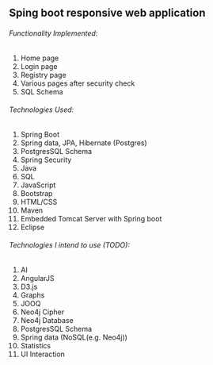 ## Sping boot responsive web application

###### Functionality Implemented:
<ol>
	<li>Home page</li>
	<li>Login page</li>
	<li>Registry page</li>
	<li>Various pages after security check</li>
	<li>SQL Schema</li>
</ol>

###### Technologies Used:
 <ol>
	<li>Spring Boot</li>
	<li>Spring data, JPA, Hibernate (Postgres)</li>
	<li>PostgresSQL Schema</li>
	<li>Spring Security</li>
	<li>Java</li>
	<li>SQL</li>
	<li>JavaScript</li>
	<li>Bootstrap</li>
	<li>HTML/CSS</li>
	<li>Maven</li>
	<li>Embedded Tomcat Server with Spring boot</li>
	<li>Eclipse</li>
</ol>

###### Technologies I intend to use (TODO): 
<ol>
	<li>AI</li>
	<li>AngularJS</li> 
	<li>D3.js</li> 
	<li>Graphs </li>
	<li>JOOQ</li>
	<li>Neo4j Cipher</li>
	<li>Neo4j Database</li>
	<li>PostgresSQL Schema</li>
	<li>Spring data (NoSQL(e.g. Neo4j))</li>
	<li>Statistics</li>
	<li>UI Interaction</li> 
</ol>
	
